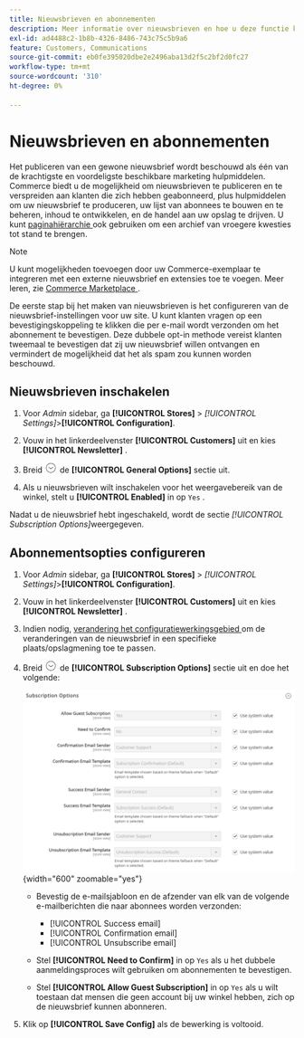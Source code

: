 ```yaml
---
title: Nieuwsbrieven en abonnementen
description: Meer informatie over nieuwsbrieven en hoe u deze functie kunt inschakelen als een goedkoop promotieprogramma.
exl-id: ad4488c2-1b8b-4326-8486-743c75c5b9a6
feature: Customers, Communications
source-git-commit: eb0fe395020dbe2e2496aba13d2f5c2bf2d0fc27
workflow-type: tm+mt
source-wordcount: '310'
ht-degree: 0%

---
```


# Nieuwsbrieven en abonnementen

Het publiceren van een gewone nieuwsbrief wordt beschouwd als één van de krachtigste en voordeligste beschikbare marketing hulpmiddelen. Commerce biedt u de mogelijkheid om nieuwsbrieven te publiceren en te verspreiden aan klanten die zich hebben geabonneerd, plus hulpmiddelen om uw nieuwsbrief te produceren, uw lijst van abonnees te bouwen en te beheren, inhoud te ontwikkelen, en de handel aan uw opslag te drijven. U kunt [ paginahiërarchie ](../content-design/page-hierarchy.md) ook gebruiken om een archief van vroegere kwesties tot stand te brengen.

>[!NOTE]
>
>U kunt mogelijkheden toevoegen door uw Commerce-exemplaar te integreren met een externe nieuwsbrief en extensies toe te voegen. Meer leren, zie [ Commerce Marketplace ](../getting-started/commerce-marketplace.md).

De eerste stap bij het maken van nieuwsbrieven is het configureren van de nieuwsbrief-instellingen voor uw site. U kunt klanten vragen op een bevestigingskoppeling te klikken die per e-mail wordt verzonden om het abonnement te bevestigen. Deze dubbele opt-in methode vereist klanten tweemaal te bevestigen dat zij uw nieuwsbrief willen ontvangen en vermindert de mogelijkheid dat het als spam zou kunnen worden beschouwd.

## Nieuwsbrieven inschakelen

1. Voor _Admin_ sidebar, ga **[!UICONTROL Stores]** > _[!UICONTROL Settings]_>**[!UICONTROL Configuration]**.

1. Vouw in het linkerdeelvenster **[!UICONTROL Customers]** uit en kies **[!UICONTROL Newsletter]** .

1. Breid ![ selecteur van de Uitbreiding ](../assets/icon-display-expand.png) de **[!UICONTROL General Options]** sectie uit.

1. Als u nieuwsbrieven wilt inschakelen voor het weergavebereik van de winkel, stelt u **[!UICONTROL Enabled]** in op `Yes` .

Nadat u de nieuwsbrief hebt ingeschakeld, wordt de sectie _[!UICONTROL Subscription Options]_&#x200B;weergegeven.

## Abonnementsopties configureren

1. Voor _Admin_ sidebar, ga **[!UICONTROL Stores]** > _[!UICONTROL Settings]_>**[!UICONTROL Configuration]**.

1. Vouw in het linkerdeelvenster **[!UICONTROL Customers]** uit en kies **[!UICONTROL Newsletter]** .

1. Indien nodig, [ verandering het configuratiewerkingsgebied ](../getting-started/websites-stores-views.md#scope-settings) om de veranderingen van de nieuwsbrief in een specifieke plaats/opslagmening toe te passen.

1. Breid ![ selecteur van de Uitbreiding ](../assets/icon-display-expand.png) de **[!UICONTROL Subscription Options]** sectie uit en doe het volgende:

   ![ configuratie van Klanten - nieuwsbrief abonnementen ](../configuration-reference/customers/assets/newsletter-subscription-options.png){width="600" zoomable="yes"}

   - Bevestig de e-mailsjabloon en de afzender van elk van de volgende e-mailberichten die naar abonnees worden verzonden:

      - [!UICONTROL Success email]
      - [!UICONTROL Confirmation email]
      - [!UICONTROL Unsubscribe email]

   - Stel **[!UICONTROL Need to Confirm]** in op `Yes` als u het dubbele aanmeldingsproces wilt gebruiken om abonnementen te bevestigen.

   - Stel **[!UICONTROL Allow Guest Subscription]** in op `Yes` als u wilt toestaan dat mensen die geen account bij uw winkel hebben, zich op de nieuwsbrief kunnen abonneren.

1. Klik op **[!UICONTROL Save Config]** als de bewerking is voltooid.
